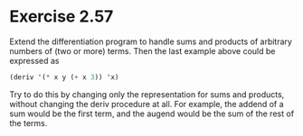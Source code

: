 # Exercise 2.57

Extend the differentiation program to handle sums and products of arbitrary
numbers of (two or more) terms. Then the last example above could be expressed
as

```scheme
(deriv '(* x y (+ x 3)) 'x)
```

Try to do this by changing only the representation for sums and products,
without changing the deriv procedure at all. For example, the addend of a sum
would be the first term, and the augend would be the sum of the rest of the
terms.

